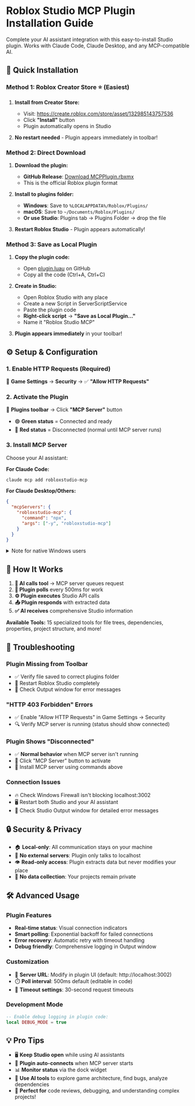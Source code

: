 # Roblox Studio MCP Plugin Installation Guide

Complete your AI assistant integration with this easy-to-install Studio plugin. Works with Claude Code, Claude Desktop, and any MCP-compatible AI.

## 🚀 Quick Installation

### **Method 1: Roblox Creator Store** ⭐ (Easiest)
1. **Install from Creator Store:**
   - Visit: https://create.roblox.com/store/asset/132985143757536
   - Click **"Install"** button
   - Plugin automatically opens in Studio

2. **No restart needed** - Plugin appears immediately in toolbar!

### **Method 2: Direct Download**
1. **Download the plugin:**
   - **GitHub Release**: [Download MCPPlugin.rbxmx](https://github.com/boshyxd/robloxstudio-mcp/releases/latest/download/MCPPlugin.rbxmx)
   - This is the official Roblox plugin format

2. **Install to plugins folder:**
   - **Windows**: Save to `%LOCALAPPDATA%/Roblox/Plugins/`
   - **macOS**: Save to `~/Documents/Roblox/Plugins/`
   - **Or use Studio**: Plugins tab → Plugins Folder → drop the file

3. **Restart Roblox Studio** - Plugin appears automatically!

### **Method 3: Save as Local Plugin**
1. **Copy the plugin code:**
   - Open [plugin.luau](https://github.com/boshyxd/robloxstudio-mcp/blob/main/studio-plugin/plugin.luau) on GitHub
   - Copy all the code (Ctrl+A, Ctrl+C)

2. **Create in Studio:**
   - Open Roblox Studio with any place
   - Create a new Script in ServerScriptService  
   - Paste the plugin code
   - **Right-click script** → **"Save as Local Plugin..."**
   - Name it "Roblox Studio MCP"

3. **Plugin appears immediately** in your toolbar!

## ⚙️ Setup & Configuration

### **1. Enable HTTP Requests (Required)**
🔐 **Game Settings** → **Security** → ✅ **"Allow HTTP Requests"**

### **2. Activate the Plugin**
🔘 **Plugins toolbar** → Click **"MCP Server"** button
- 🟢 **Green status** = Connected and ready
- 🔴 **Red status** = Disconnected (normal until MCP server runs)

### **3. Install MCP Server** 
Choose your AI assistant:

**For Claude Code:**
```bash
claude mcp add robloxstudio-mcp
```

**For Claude Desktop/Others:**
```json
{
  "mcpServers": {
    "robloxstudio-mcp": {
      "command": "npx",
      "args": ["-y", "robloxstudio-mcp"]
    }
  }
}
```

<details>
<summary>Note for native Windows users</summary>
If you encounter issues, you may need to run it through `cmd`. Update your configuration like this:

```json
{
  "mcpServers": {
    "robloxstudio-mcp": {
      "command": "cmd",
      "args": ["/c", "npx", "-y", "robloxstudio-mcp@latest"]
    }
  }
}
```
</details>

## 🎯 How It Works

1. **🤖 AI calls tool** → MCP server queues request
2. **🔄 Plugin polls** every 500ms for work
3. **⚙️ Plugin executes** Studio API calls  
4. **📤 Plugin responds** with extracted data
5. **✅ AI receives** comprehensive Studio information

**Available Tools:** 15 specialized tools for file trees, dependencies, properties, project structure, and more!

## 🔧 Troubleshooting

### **Plugin Missing from Toolbar**
- ✅ Verify file saved to correct plugins folder
- 🔄 Restart Roblox Studio completely
- 📝 Check Output window for error messages

### **"HTTP 403 Forbidden" Errors**  
- ✅ Enable "Allow HTTP Requests" in Game Settings → Security
- 🔍 Verify MCP server is running (status should show connected)

### **Plugin Shows "Disconnected"**
- ✅ **Normal behavior** when MCP server isn't running
- 🔘 Click "MCP Server" button to activate
- 📡 Install MCP server using commands above

### **Connection Issues**
- 🔥 Check Windows Firewall isn't blocking localhost:3002
- 🖥️ Restart both Studio and your AI assistant
- 📝 Check Studio Output window for detailed error messages

## 🔒 Security & Privacy

- 🏠 **Local-only**: All communication stays on your machine
- 🚫 **No external servers**: Plugin only talks to localhost
- 👁️ **Read-only access**: Plugin extracts data but never modifies your place
- 🔐 **No data collection**: Your projects remain private

## 🛠️ Advanced Usage

### **Plugin Features**
- **Real-time status**: Visual connection indicators
- **Smart polling**: Exponential backoff for failed connections  
- **Error recovery**: Automatic retry with timeout handling
- **Debug friendly**: Comprehensive logging in Output window

### **Customization**
- 📝 **Server URL**: Modify in plugin UI (default: http://localhost:3002)
- ⏱️ **Poll interval**: 500ms default (editable in code)
- 🔧 **Timeout settings**: 30-second request timeouts

### **Development Mode**
```lua
-- Enable debug logging in plugin code:
local DEBUG_MODE = true
```

## 💡 Pro Tips

- 🖥️ **Keep Studio open** while using AI assistants
- 🔄 **Plugin auto-connects** when MCP server starts
- 📊 **Monitor status** via the dock widget
- 🎯 **Use AI tools** to explore game architecture, find bugs, analyze dependencies
- 🚀 **Perfect for** code reviews, debugging, and understanding complex projects!